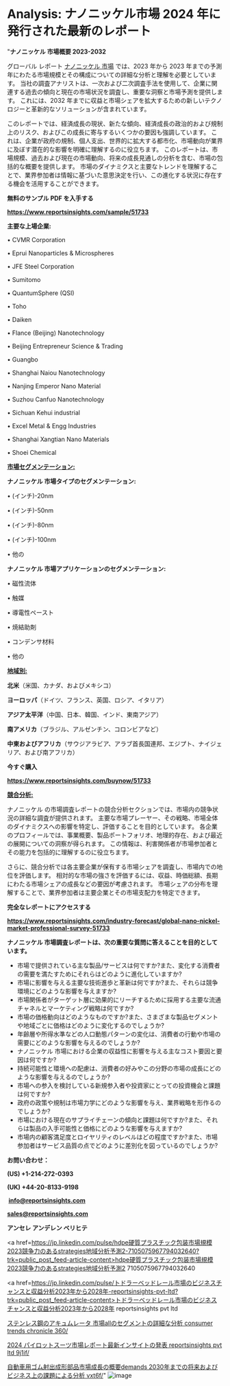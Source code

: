 # Analysis: ナノニッケル市場 2024 年に発行された最新のレポート

"<strong>ナノニッケル 市場概要 2023-2032</strong>

グローバル レポート <a href=https://www.reportsinsights.com/sample/51733>ナノニッケル 市場</a> では、2023 年から 2023 年までの予測年にわたる市場規模とその構成についての詳細な分析と理解を必要としています。 当社の調査アナリストは、一次および二次調査手法を使用して、企業に関連する過去の傾向と現在の市場状況を調査し、重要な洞察と市場予測を提供します。 これには、2032 年までに収益と市場シェアを拡大​​するための新しいテクノロジーと革新的なソリューションが含まれています。

このレポートでは、経済成長の現状、新たな傾向、経済成長の政治的および規制上のリスク、およびこの成長に寄与するいくつかの要因も強調しています。 これは、企業が政府の規制、個人支出、世界的に拡大する都市化、市場動向が業界に及ぼす潜在的な影響を明確に理解するのに役立ちます。 このレポートは、市場規模、過去および現在の市場動向、将来の成長見通しの分析を含む、市場の包括的な概要を提供します。 市場のダイナミクスと主要なトレンドを理解することで、業界参加者は情報に基づいた意思決定を行い、この進化する状況に存在する機会を活用することができます。

<strong><b>無料のサンプル PDF を入手する</b></strong>

<a href=https://www.reportsinsights.com/sample/51733><strong><u>https://www.reportsinsights.com/sample/51733</u></strong></a>

<strong>主要な上場企業:</strong>

• CVMR Corporation

• Eprui Nanoparticles & Microspheres

• JFE Steel Corporation

• Sumitomo

• QuantumSphere (QSI)

• Toho

• Daiken

• Flance (Beijing) Nanotechnology

• Beijing Entrepreneur Science & Trading

• Guangbo

• Shanghai Naiou Nanotechnology

• Nanjing Emperor Nano Material

• Suzhou Canfuo Nanotechnology

• Sichuan Kehui industrial

• Excel Metal & Engg Industries

• Shanghai Xangtian Nano Materials

• Shoei Chemical

<strong><u>市場セグメンテーション</u></strong><strong><u>:</u></strong>

<strong>ナノニッケル 市場タイプのセグメンテーション:</strong>

• (インチ)-20nm

• (インチ)-50nm

• (インチ)-80nm

• (インチ)-100nm

• 他の

<strong>ナノニッケル 市場アプリケーションのセグメンテーション:</strong>

• 磁性流体

• 触媒

• 導電性ペースト

• 焼結助剤

• コンデンサ材料

• 他の

<strong><u>地域別</u></strong><strong><u>:</u></strong>

<strong>北米</strong>（米国、カナダ、およびメキシコ）

<strong>ヨーロッパ</strong>（ドイツ、フランス、英国、ロシア、イタリア）

<strong>アジア太平洋</strong>（中国、日本、韓国、インド、東南アジア）

<strong>南アメリカ</strong>（ブラジル、アルゼンチン、コロンビアなど）

<strong>中東およびアフリカ</strong>（サウジアラビア、アラブ首長国連邦、エジプト、ナイジェリア、および南アフリカ）

<strong>今すぐ購入</strong>

<a href=https://www.reportsinsights.com/buynow/51733><strong><u>https://www.reportsinsights.com/buynow/51733</u></strong></a>

<strong><u>競合分析:</u></strong>

ナノニッケル の市場調査レポートの競合分析セクションでは、市場内の競争状況の詳細な調査が提供されます。 主要な市場プレーヤー、その戦略、市場全体のダイナミクスへの影響を特定し、評価することを目的としています。 各企業のプロフィールでは、事業概要、製品ポートフォリオ、地理的存在、および最近の展開についての洞察が得られます。 この情報は、利害関係者が市場参加者とその能力を包括的に理解するのに役立ちます。

さらに、競合分析では各主要企業が保有する市場シェアを調査し、市場内での地位を評価します。 相対的な市場の強さを評価するには、収益、時価総額、長期にわたる市場シェアの成長などの要因が考慮されます。 市場シェアの分布を理解することで、業界参加者は主要企業とその市場支配力を特定できます。

<strong>完全なレポートにアクセスする</strong>

<a href=https://www.reportsinsights.com/industry-forecast/global-nano-nickel-market-professional-survey-51733><strong><u><b>https://www.reportsinsights.com/industry-forecast/global-nano-nickel-market-professional-survey-51733</b></u></strong></a>

<strong><b>ナノニッケル 市場調査レポートは、次の重要な質問に答えることを目的としています。</b></strong>
<ul>
  <li>市場で提供されている主な製品/サービスは何ですか?また、変化する消費者の需要を満たすためにそれらはどのように進化していますか?</li>
  <li>市場に影響を与える主要な技術進歩と革新は何ですか?また、それらは競争環境にどのような影響を与えますか?</li>
  <li>市場関係者がターゲット層に効果的にリーチするために採用する主要な流通チャネルとマーケティング戦略は何ですか?</li>
  <li>市場の価格動向はどのようなものですか?また、さまざまな製品セグメントや地域ごとに価格はどのように変化するのでしょうか?</li>
  <li>年齢層や所得水準などの人口動態パターンの変化は、消費者の行動や市場の需要にどのような影響を与えるのでしょうか?</li>
  <li>ナノニッケル 市場における企業の収益性に影響を与える主なコスト要因と要因は何ですか?</li>
  <li>持続可能性と環境への配慮は、消費者の好みやこの分野の市場の成長にどのような影響を与えるのでしょうか?</li>
  <li>市場への参入を検討している新規参入者や投資家にとっての投資機会と課題は何ですか?</li>
  <li>政府の政策や規制は市場力学にどのような影響を与え、業界戦略を形作るのでしょうか?</li>
  <li>市場における現在のサプライチェーンの傾向と課題は何ですか?また、それらは製品の入手可能性と価格にどのような影響を与えますか?</li>
  <li>市場内の顧客満足度とロイヤリティのレベルはどの程度ですか?また、市場参加者はサービス品質の点でどのように差別化を図っているのでしょうか?</li>
</ul>
<strong>お問い合わせ：</strong>

<strong>(US) +1-214-272-0393</strong>

<strong>(UK) +44-20-8133-9198</strong>

<strong> </strong><a href=info@reportsinsights.com><strong><u>info@reportsinsights.com</u></strong></a>

<a href=sales@reportsinsights.com><strong><u>sales@reportsinsights.com</u></strong></a>

<strong>アンセレ アンデレン ベリヒテ</strong>

<a href=https://jp.linkedin.com/pulse/hdpe硬質プラスチック包装市場規模2023競争力のあるstrategies地域分析予測2-7105075967794032640?trk=public_post_feed-article-content>hdpe硬質プラスチック包装市場規模2023競争力のあるstrategies地域分析予測2 7105075967794032640</a>

<a href=https://jp.linkedin.com/pulse/トドラーベッドレール市場のビジネスチャンスと収益分析2023年から2028年-reportsinsights-pvt-ltd?trk=public_post_feed-article-content>トドラーベッドレール市場のビジネスチャンスと収益分析2023年から2028年 reportsinsights pvt ltd</a>

<a href=https://www.linkedin.com/pulse/ステンレス鋼のアキュムレータ-市場allのセグメントの詳細な分析-consumer-trends-chronicle-360/>ステンレス鋼のアキュムレータ 市場allのセグメントの詳細な分析 consumer trends chronicle 360/</a>

<a href=https://www.linkedin.com/pulse/2024-パイロットスーツ市場レポート最新インサイトの発表-reportsinsights-pvt-ltd-9j1if/>2024 パイロットスーツ市場レポート最新インサイトの発表 reportsinsights pvt ltd 9j1if/</a>

<a href=https://www.linkedin.com/pulse/自動車用ゴム射出成形部品市場成長の概要demands-2030年までの将来およびビジネス上の課題による分析-vxt6f/>自動車用ゴム射出成形部品市場成長の概要demands 2030年までの将来およびビジネス上の課題による分析 vxt6f/</a>"
![image](https://github.com/gayatrid12/RImarketreport/assets/158473851/94152e40-0c35-4021-9987-3ff4f55ac993)
